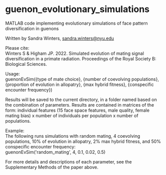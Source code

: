 # guenon_evolutionary_simulations

MATLAB code implementing evolutionary simulations of face pattern diversification in guenons

Written by Sandra Winters, sandra.winters@nyu.edu

Please cite:  
Winters S & Higham JP. 2022. Simulated evolution of mating signal diversification in a primate radiation. Proceedings of the Royal Society B: Biological Sciences. 

Usage:  
guenonEvSim({type of mate choice}, {number of coevolving populations}, {proportion of evolution in allopatry}, {max hybrid fitness}, {conspecific encounter frequency})

Results will be saved to the current directory, in a folder named based on the combination of parameters. Results are contained in matrices of the form: individual features (15 face space features, male quality, female mating bias) x number of individuals per population x number of populations. 

Example:  
The following runs simulations with random mating, 4 coevolving populations, 10% of evolution in allopatry, 2% max hybrid fitness, and 50% conspecific encounter frequency:  
guenonEvSim('random_mating', 4, 0.1, 0.02, 0.5)
  
For more details and descriptions of each parameter, see the Supplementary Methods of the paper above. 
